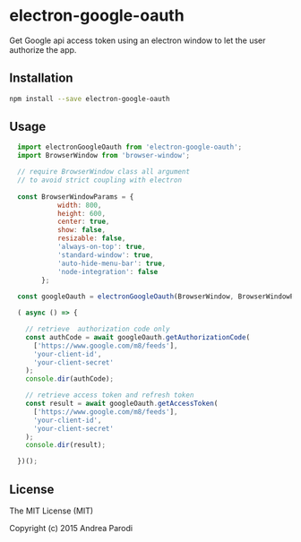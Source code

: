 # electron-google-oauth

Get Google api access token using an electron window
to let the user authorize the app.

## Installation

```bash
npm install --save electron-google-oauth
```

## Usage

```javascript
  import electronGoogleOauth from 'electron-google-oauth';
  import BrowserWindow from 'browser-window';

  // require BrowserWindow class all argument
  // to avoid strict coupling with electron
  
  const BrowserWindowParams = {
            width: 800,
            height: 600,
            center: true,
            show: false,
            resizable: false,
            'always-on-top': true,
            'standard-window': true,
            'auto-hide-menu-bar': true,
            'node-integration': false
        };
  
  const googleOauth = electronGoogleOauth(BrowserWindow, BrowserWindowParams);

  ( async () => {

    // retrieve  authorization code only
    const authCode = await googleOauth.getAuthorizationCode(
      ['https://www.google.com/m8/feeds'],
      'your-client-id',
      'your-client-secret'
    );
    console.dir(authCode);

    // retrieve access token and refresh token
    const result = await googleOauth.getAccessToken(
      ['https://www.google.com/m8/feeds'],
      'your-client-id',
      'your-client-secret'
    );
    console.dir(result);

  })();

```

## License
The MIT License (MIT)

Copyright (c) 2015 Andrea Parodi



